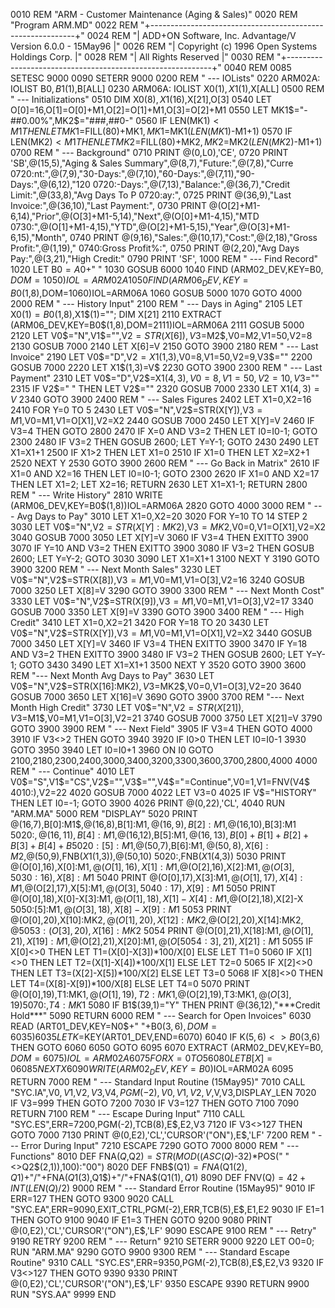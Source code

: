 0010 REM "ARM - Customer Maintenance (Aging & Sales)"
0020 REM "Program ARM.MD"
0022 REM "+-----------------------------------------------------------+"
0024 REM "| ADD+ON Software, Inc. Advantage/V Version 6.0.0 - 15May96 |"
0026 REM "|      Copyright (c) 1996 Open Systems Holdings Corp.       |"
0028 REM "|                  All Rights Reserved                      |"
0030 REM "+-----------------------------------------------------------+"
0040 REM 
0085 SETESC 9000
0090 SETERR 9000
0200 REM " --- IOLists"
0220 ARM02A: IOLIST B0$,B1$(1),B[ALL]
0230 ARM06A: IOLIST X0$(1),X1$(1),X[ALL]
0500 REM " --- Initializations"
0510 DIM X0$(8),X1$(16),X[21],O[3]
0540 LET O[0]=16,O[1]=O[0]+M1,O[2]=O[1]+M1,O[3]=O[2]+M1
0550 LET MK1$="-##0.00%",MK2$="###,##0-"
0560 IF LEN(MK1$)<M1 THEN LET MK1$=FILL(80)+MK1$,MK1$=MK1$(LEN(MK1$)-M1+1)
0570 IF LEN(MK2$)<M1 THEN LET MK2$=FILL(80)+MK2$,MK2$=MK2$(LEN(MK2$)-M1+1)
0700 REM " --- Background"
0710 PRINT @(0,L0),'CE',
0720 PRINT 'SB',@(15,5),"Aging & Sales Summary",@(8,7),"Future:",@(7,8),"Curre
0720:nt:",@(7,9),"30-Days:",@(7,10),"60-Days:",@(7,11),"90-Days:",@(6,12),"120
0720:-Days:",@(7,13),"Balance:",@(36,7),"Credit Limit:",@(33,8),"Avg Days To P
0720:ay:",
0725 PRINT @(36,9),"Last Invoice:",@(36,10),"Last Payment:",
0730 PRINT @(O[2]+M1-6,14),"Prior",@(O[3]+M1-5,14),"Next",@(O[0]+M1-4,15),"MTD
0730:",@(O[1]+M1-4,15),"YTD",@(O[2]+M1-5,15),"Year",@(O[3]+M1-6,15),"Month",
0740 PRINT @(9,16),"Sales:",@(10,17),"Cost:",@(2,18),"Gross Profit:",@(1,19),"
0740:Gross Profit%:",
0750 PRINT @(2,20),"Avg Days Pay:",@(3,21),"High Credit:"
0790 PRINT 'SF',
1000 REM " --- Find Record"
1020 LET B0$=A0$+"  "
1030 GOSUB 6000
1040 FIND (ARM02_DEV,KEY=B0$,DOM=1050)IOL=ARM02A
1050 FIND (ARM06_DEV,KEY=B0$(1,8),DOM=1060)IOL=ARM06A
1060 GOSUB 5000
1070 GOTO 4000
2000 REM " --- History Input"
2100 REM " --- Days in Aging"
2105 LET X0$(1)=B0$(1,8),X1$(1)=""; DIM X[21]
2110 EXTRACT (ARM06_DEV,KEY=B0$(1,8),DOM=2111)IOL=ARM06A
2111 GOSUB 5000
2120 LET V0$="N",V1$="",V2$=STR(X[6]),V3$=M2$,V0=M2,V1=50,V2=8
2130 GOSUB 7000
2140 LET X[6]=V
2150 GOTO 3900
2180 REM " --- Last Invoice"
2190 LET V0$="D",V2$=X1$(1,3),V0=8,V1=50,V2=9,V3$=""
2200 GOSUB 7000
2220 LET X1$(1,3)=V$
2230 GOTO 3900
2300 REM " --- Last Payment"
2310 LET V0$="D",V2$=X1$(4,3),V0=8,V1=50,V2=10,V3$=""
2315 IF V2$="   " THEN LET V2$=""
2320 GOSUB 7000
2330 LET X1$(4,3)=V$
2340 GOTO 3900
2400 REM " --- Sales Figures
2402 LET X1=0,X2=16
2410 FOR Y=0 TO 5
2430 LET V0$="N",V2$=STR(X[Y]),V3$=M1$,V0=M1,V1=O[X1],V2=X2
2440 GOSUB 7000
2450 LET X[Y]=V
2460 IF V3=4 THEN GOTO 2800
2470 IF X=0 AND V3=2 THEN LET I0=I0-1; GOTO 2300
2480 IF V3=2 THEN GOSUB 2600; LET Y=Y-1; GOTO 2430
2490 LET X1=X1+1
2500 IF X1>2 THEN LET X1=0
2510 IF X1=0 THEN LET X2=X2+1
2520 NEXT Y
2530 GOTO 3900
2600 REM " --- Go Back in Matrix"
2610 IF X1=0 AND X2=16 THEN LET I0=I0-1; GOTO 2300
2620 IF X1=0 AND X2=17 THEN LET X1=2; LET X2=16; RETURN
2630 LET X1=X1-1; RETURN
2800 REM " --- Write History"
2810 WRITE (ARM06_DEV,KEY=B0$(1,8))IOL=ARM06A
2820 GOTO 4000
3000 REM " --- Avg Days to Pay"
3010 LET X1=0,X2=20
3020 FOR Y=10 TO 14 STEP 2
3030 LET V0$="N",V2$=STR(X[Y]:MK2$),V3$=MK2$,V0=0,V1=O[X1],V2=X2
3040 GOSUB 7000
3050 LET X[Y]=V
3060 IF V3=4 THEN EXITTO 3900
3070 IF Y=10 AND V3=2 THEN EXITTO 3900
3080 IF V3=2 THEN GOSUB 2600; LET Y=Y-2; GOTO 3030
3090 LET X1=X1+1
3100 NEXT Y
3190 GOTO 3900
3200 REM " --- Next Month Sales"
3230 LET V0$="N",V2$=STR(X[8]),V3$=M1$,V0=M1,V1=O[3],V2=16
3240 GOSUB 7000
3250 LET X[8]=V
3290 GOTO 3900
3300 REM " --- Next Month Cost"
3330 LET V0$="N",V2$=STR(X[9]),V3$=M1$,V0=M1,V1=O[3],V2=17
3340 GOSUB 7000
3350 LET X[9]=V
3390 GOTO 3900
3400 REM " --- High Credit"
3410 LET X1=0,X2=21
3420 FOR Y=18 TO 20
3430 LET V0$="N",V2$=STR(X[Y]),V3$=M1$,V0=M1,V1=O[X1],V2=X2
3440 GOSUB 7000
3450 LET X[Y]=V
3460 IF V3=4 THEN EXITTO 3900
3470 IF Y=18 AND V3=2 THEN EXITTO 3900
3480 IF V3=2 THEN GOSUB 2600; LET Y=Y-1; GOTO 3430
3490 LET X1=X1+1
3500 NEXT Y
3520 GOTO 3900
3600 REM "--- Next Month Avg Days to Pay"
3630 LET V0$="N",V2$=STR(X[16]:MK2$),V3$=MK2$,V0=0,V1=O[3],V2=20
3640 GOSUB 7000
3650 LET X[16]=V
3690 GOTO 3900
3700 REM "--- Next Month High Credit"
3730 LET V0$="N",V2$=STR(X[21]),V3$=M1$,V0=M1,V1=O[3],V2=21
3740 GOSUB 7000
3750 LET X[21]=V
3790 GOTO 3900
3900 REM " --- Next Field"
3905 IF V3=4 THEN GOTO 4000
3910 IF V3<>2 THEN GOTO 3940
3920 IF I0>0 THEN LET I0=I0-1
3930 GOTO 3950
3940 LET I0=I0+1
3960 ON I0 GOTO 2100,2180,2300,2400,3000,3400,3200,3300,3600,3700,2800,4000
4000 REM " --- Continue"
4010 LET V0$="S",V1$="CS",V2$="",V3$="",V4$="<Enter>=Continue",V0=1,V1=FNV(V4$
4010:),V2=22
4020 GOSUB 7000
4022 LET V3=0
4025 IF V$="HISTORY" THEN LET I0=-1; GOTO 3900
4026 PRINT @(0,22),'CL',
4040 RUN "ARM.MA"
5000 REM "DISPLAY"
5020 PRINT @(16,7),B[0]:M1$,@(16,8),B[1]:M1$,@(16,9),B[2]:M1$,@(16,10),B[3]:M1
5020:$,@(16,11),B[4]:M1$,@(16,12),B[5]:M1$,@(16,13),B[0]+B[1]+B[2]+B[3]+B[4]+B
5020:[5]:M1$,@(50,7),B[6]:M1$,@(50,8),X[6]:M2$,@(50,9),FNB$(X1$(1,3)),@(50,10)
5020:,FNB$(X1$(4,3))
5030 PRINT @(O[0],16),X[0]:M1$,@(O[1],16),X[1]:M1$,@(O[2],16),X[2]:M1$,@(O[3],
5030:16),X[8]:M1$
5040 PRINT @(O[0],17),X[3]:M1$,@(O[1],17),X[4]:M1$,@(O[2],17),X[5]:M1$,@(O[3],
5040:17),X[9]:M1$
5050 PRINT @(O[0],18),X[0]-X[3]:M1$,@(O[1],18),X[1]-X[4]:M1$,@(O[2],18),X[2]-X
5050:[5]:M1$,@(O[3],18),X[8]-X[9]:M1$
5053 PRINT @(O[0],20),X[10]:MK2$,@(O[1],20),X[12]:MK2$,@(O[2],20),X[14]:MK2$,@
5053:(O[3],20),X[16]:MK2$
5054 PRINT @(O[0],21),X[18]:M1$,@(O[1],21),X[19]:M1$,@(O[2],21),X[20]:M1$,@(O[
5054:3],21),X[21]:M1$
5055 IF X[0]<>0 THEN LET T1=(X[0]-X[3])*100/X[0] ELSE LET T1=0
5060 IF X[1]<>0 THEN LET T2=(X[1]-X[4])*100/X[1] ELSE LET T2=0
5065 IF X[2]<>0 THEN LET T3=(X[2]-X[5])*100/X[2] ELSE LET T3=0
5068 IF X[8]<>0 THEN LET T4=(X[8]-X[9])*100/X[8] ELSE LET T4=0
5070 PRINT @(O[0],19),T1:MK1$,@(O[1],19),T2:MK1$,@(O[2],19),T3:MK1$,@(O[3],19)
5070:,T4:MK1$
5080 IF B1$(39,1)="Y" THEN PRINT @(36,12),"***Credit Hold***"
5090 RETURN
6000 REM " --- Search for Open Invoices"
6030 READ (ART01_DEV,KEY=N0$+"  "+B0$(3,6),DOM=6035)
6035 LET K$=KEY(ART01_DEV,END=6070)
6040 IF K$(5,6)<>B0$(3,6) THEN GOTO 6060
6050 GOTO 6095
6070 EXTRACT (ARM02_DEV,KEY=B0$,DOM=6075)IOL=ARM02A
6075 FOR X=0 TO 5
6080 LET B[X]=0
6085 NEXT X
6090 WRITE (ARM02_DEV,KEY=B0$)IOL=ARM02A
6095 RETURN
7000 REM " --- Standard Input Routine (15May95)"
7010 CALL "SYC.IA",V0$,V1$,V2$,V3$,V4$,PGM(-2),V0,V1,V2,V$,V,V3,DISPLAY_LEN
7020 IF V3=999 THEN GOTO 7200
7030 IF V3=127 THEN GOTO 7100
7090 RETURN
7100 REM " --- Escape During Input"
7110 CALL "SYC.ES",ERR=7200,PGM(-2),TCB(8),E$,E2,V3
7120 IF V3<>127 THEN GOTO 7000
7130 PRINT @(0,E2),'CL','CURSOR'("ON"),E$,'LF'
7200 REM " --- Error During Input"
7210 ESCAPE
7290 GOTO 7000
8000 REM " --- Functions"
8010 DEF FNA$(Q$,Q2$)=STR(MOD((ASC(Q$)-32)*POS(" "<>Q2$(2,1)),100):"00")
8020 DEF FNB$(Q1$)=FNA$(Q1$(2),Q1$)+"/"+FNA$(Q1$(3),Q1$)+"/"+FNA$(Q1$(1),Q1$)
8090 DEF FNV(Q$)=42+INT(LEN(Q$)/2)
9000 REM " --- Standard Error Routine (15May95)"
9010 IF ERR=127 THEN GOTO 9300
9020 CALL "SYC.EA",ERR=9090,EXIT_CTRL,PGM(-2),ERR,TCB(5),E$,E1,E2
9030 IF E1=1 THEN GOTO 9100
9040 IF E1=3 THEN GOTO 9200
9080 PRINT @(0,E2),'CL','CURSOR'("ON"),E$,'LF'
9090 ESCAPE
9100 REM " --- Retry"
9190 RETRY
9200 REM " --- Return"
9210 SETERR 9000
9220 LET O0=0; RUN "ARM.MA"
9290 GOTO 9900
9300 REM " --- Standard Escape Routine"
9310 CALL "SYC.ES",ERR=9350,PGM(-2),TCB(8),E$,E2,V3
9320 IF V3<>127 THEN GOTO 9390
9330 PRINT @(0,E2),'CL','CURSOR'("ON"),E$,'LF'
9350 ESCAPE
9390 RETURN
9900 RUN "SYS.AA"
9999 END
